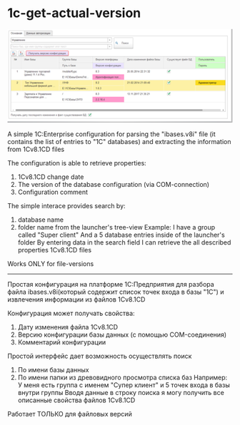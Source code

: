 ﻿# 1c-get-actual-version

![](https://github.com/SergSm/1c-get-actual-version/blob/master/screen1.png)

A simple 1C:Enterprise configuration for parsing the "ibases.v8i" file (it contains the list of entries to "1C" databases) 
and extracting the information from 1Cv8.1CD files 

The configuration is able to retrieve properties: 
  1) 1Cv8.1CD change date
  2) The version of the database configuration (via COM-connection) 
  3) Configuration comment
  
The simple interace provides search by:
  1) database name
  2) folder name from the launcher's tree-view 
Example:
I have a group called "Super client"
And a 5 database entries inside of the launcher's folder
By entering data in the search field I can retrieve the all described properties 1Cv8.1CD files 


Works ONLY for file-versions
______________________________________________________________________________________________________________________
Простая конфигурация на платформе 1С:Предприятия для разбора файла ibases.v8i(который содержит список точек входа в базы "1С") 
и извлечения информации из файлов 1Cv8.1CD

Конфигурация может получать свойства:
  1) Дату изменения файла 1Cv8.1CD
  2) Версию конфигурации базы данных (с помощью COM-соединения)
  3) Комментарий конфигурации
  
 Простой интерфейс дает возможность осуществлять поиск
  1) По имени базы данных
  2) По имени папки из древовидного просмотра списка баз
Например:
У меня есть группа с именем "Супер клиент"
и 5 точек входа в базы внутри группы
Вводя данные в строку поиска я могу получить все описанные свойства файлов 1Cv8.1CD

Работает ТОЛЬКО для файловых версий
